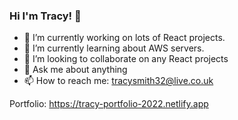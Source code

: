 ### Hi I'm Tracy! 👋

- 🔭 I’m currently working on lots of React projects.
- 🌱 I’m currently learning about AWS servers.
- 👯 I’m looking to collaborate on any React projects
- 💬 Ask me about anything
- 📫 How to reach me: tracysmith32@live.co.uk

Portfolio: https://tracy-portfolio-2022.netlify.app


